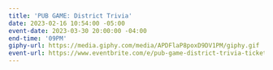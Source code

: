 ```yaml
---
title: 'PUB GAME: District Trivia'
date: 2023-02-16 10:54:00 -05:00
event-date: 2023-03-30 20:00:00 -04:00
end-time: '09PM'
giphy-url: https://media.giphy.com/media/APDFlaP8poxD9DV1PM/giphy.gif
event-url: https://www.eventbrite.com/e/pub-game-district-trivia-tickets-551476991527
---
```


